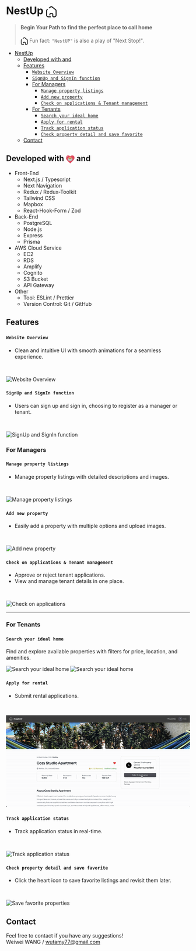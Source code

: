 # NestUp <img align="center" width="30px" src="./readme_assets/house.png"/>


> #### Begin Your Path to find the perfect place to call home           
>
> <img align="center" width="20px" src="./readme_assets/house.png"/>  Fun fact: `"NestUP"` is also a play of "Next Stop!".

- [NestUp ](#nestup-)
  - [Developed with  and](#developed-with--and)
  - [Features](#features)
      - [`Website Overview`](#website-overview)
      - [`SignUp and SignIn function`](#signup-and-signin-function)
    - [For Managers](#for-managers)
      - [`Manage property listings`](#manage-property-listings)
      - [`Add new property`](#add-new-property)
      - [`Check on applications & Tenant management`](#check-on-applications--tenant-management)
    - [For Tenants](#for-tenants)
      - [`Search your ideal home`](#search-your-ideal-home)
      - [`Apply for rental`](#apply-for-rental)
      - [`Track application status`](#track-application-status)
      - [`Check property detail and save favorite`](#check-property-detail-and-save-favorite)
  - [Contact](#contact)

## Developed with <img align="center" width="24px" src="./readme_assets/heart.png"/> and

- Front-End
  - Next.js / Typescript
  - Next Navigation
  - Redux / Redux-Toolkit
  - Tailwind CSS
  - Mapbox
  - React-Hook-Form / Zod
- Back-End
  - PostgreSQL
  - Node.js
  - Express
  - Prisma
- AWS Cloud Service
  - EC2
  - RDS
  - Amplify
  - Cognito
  - S3 Bucket
  - API Gateway
- Other
  - Tool: ESLint / Prettier
  - Version Control: Git / GitHub

## Features

#### `Website Overview`
- Clean and intuitive UI with smooth animations for a seamless experience.
<br/>

![Website Overview](https://ik.imagekit.io/blogwanderword/overview.gif?updatedAt=1742439882407)

#### `SignUp and SignIn function`
- Users can sign up and sign in, choosing to register as a manager or tenant.
<br/>

![SignUp and SignIn function](https://ik.imagekit.io/blogwanderword/signup.gif?updatedAt=1742439103495)

### For Managers

#### `Manage property listings`
- Manage property listings with detailed descriptions and images.
<br/>

![Manage property listings](https://ik.imagekit.io/blogwanderword/property-list.gif?updatedAt=1742440153872)

#### `Add new property`
- Easily add a property with multiple options and upload images.
<br/>

![Add new property](https://ik.imagekit.io/blogwanderword/add-property.gif?updatedAt=1742440139364)

#### `Check on applications & Tenant management`
- Approve or reject tenant applications.
- View and manage tenant details in one place.
<br/>

![Check on applications](https://ik.imagekit.io/blogwanderword/manager-approve-application-ezgif.com-video-to-gif-converter.gif?updatedAt=1742439031300)

---

### For Tenants

#### `Search your ideal home`
Find and explore available properties with filters for price, location, and amenities.
<br/>

![Search your ideal home](https://ik.imagekit.io/blogwanderword/search.gif?updatedAt=1742439110952)
![Search your ideal home](https://ik.imagekit.io/blogwanderword/filter.gif?updatedAt=1742439066178)

#### `Apply for rental`
- Submit rental applications.
<br/>

![Apply for rental](./readme_assets/apply.gif)

#### `Track application status`
- Track application status in real-time.
<br/>

![Track application status](https://ik.imagekit.io/blogwanderword/track-application-status.gif?updatedAt=1742439108094)

#### `Check property detail and save favorite`
- Click the heart icon to save favorite listings and revisit them later.
<br/>

![Save favorite properties](https://ik.imagekit.io/blogwanderword/add-favorite.gif?updatedAt=1742438924389)
## Contact

Feel free to contact if you have any suggestions!
<br/>
Weiwei WANG / wutamy77@gmail.com

